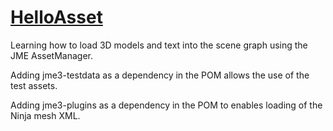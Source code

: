 # [HelloAsset](https://wiki.jmonkeyengine.org/docs/3.3/tutorials/beginner/hello_asset.html)
Learning how to load 3D models and text into the scene graph using the 
JME AssetManager.

Adding jme3-testdata as a dependency in the POM allows the use of the test assets.

Adding jme3-plugins as a dependency in the POM to enables loading of the Ninja
mesh XML.

